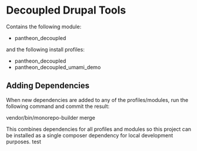 # Decoupled Drupal Tools

Contains the following module:

- pantheon_decoupled

and the following install profiles:

- pantheon_decoupled
- pantheon_decoupled_umami_demo

## Adding Dependencies

When new dependencies are added to any of the profiles/modules, run the following
command and commit the result:

vendor/bin/monorepo-builder merge

This combines dependencies for all profiles and modules so this project can be
installed as a single composer dependency for local development purposes.
test
